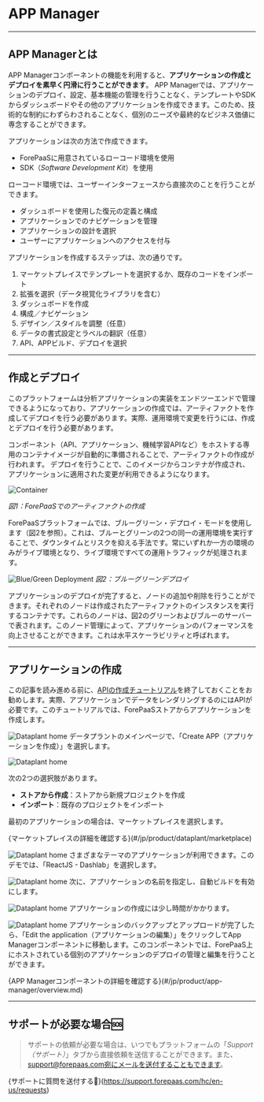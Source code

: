 # APP Manager

---

## APP Managerとは

APP Managerコンポーネントの機能を利用すると、**アプリケーションの作成とデプロイを素早く円滑に行うことができます**。
APP Managerでは、アプリケーションのデプロイ、設定、基本機能の管理を行うことなく、テンプレートやSDKからダッシュボードやその他のアプリケーションを作成できます。このため、技術的な制約にわずらわされることなく、個別のニーズや最終的なビジネス価値に専念することができます。

アプリケーションは次の方法で作成できます。
- ForePaaSに用意されているローコード環境を使用
- SDK（*Software Development Kit*）を使用

ローコード環境では、ユーザーインターフェースから直接次のことを行うことができます。
- ダッシュボードを使用した復元の定義と構成
- アプリケーションでのナビゲーションを管理
- アプリケーションの設計を選択
- ユーザーにアプリケーションへのアクセスを付与

アプリケーションを作成するステップは、次の通りです。
1. マーケットプレイスでテンプレートを選択するか、既存のコードをインポート
2. 拡張を選択（データ視覚化ライブラリを含む）
3. ダッシュボードを作成
4. 構成／ナビゲーション
5. デザイン／スタイルを調整（任意）
6. データの書式設定とラベルの翻訳（任意）
7. API、APPビルド、デプロイを選択

---

## 作成とデプロイ

このプラットフォームは分析アプリケーションの実装をエンドツーエンドで管理できるようになっており、アプリケーションの作成では、アーティファクトを作成してデプロイを行う必要があります。実際、運用環境で変更を行うには、作成とデプロイを行う必要があります。

コンポーネント（API、アプリケーション、機械学習APIなど）をホストする専用のコンテナイメージが自動的に準備されることで、アーティファクトの作成が行われます。 デプロイを行うことで、このイメージからコンテナが作成され、アプリケーションに適用された変更が利用できるようになります。

![Container](picts/app-container.png)
 
*図1：ForePaaSでのアーティファクトの作成*

ForePaaSプラットフォームでは、ブルーグリーン・デプロイ・モードを使用します（図2を参照）。これは、ブルーとグリーンの2つの同一の運用環境を実行することで、ダウンタイムとリスクを抑える手法です。常にいずれか一方の環境のみがライブ環境となり、ライブ環境ですべての運用トラフィックが処理されます。 

![Blue/Green Deployment](picts/blue.png) 
*図2：ブルーグリーンデプロイ*

アプリケーションのデプロイが完了すると、ノードの追加や削除を行うことができます。それぞれのノードは作成されたアーティファクトのインスタンスを実行するコンテナです。これらのノードは、図2のグリーンおよびブルーのサーバーで表されます。このノード管理によって、アプリケーションのパフォーマンスを向上させることができます。これは水平スケーラビリティと呼ばれます。

---

## アプリケーションの作成

この記事を読み進める前に、[APIの作成チュートリアル](jp/tutorials/api-manager/my-first-api)を終了しておくことをお勧めします。実際、アプリケーションでデータをレンダリングするのにはAPIが必要です。このチュートリアルでは、ForePaaSストアからアプリケーションを作成します。

![Dataplant home](picts/app_interface.png)
データプラントのメインページで、「Create APP（アプリケーションを作成）」を選択します。

![Dataplant home](picts/app_create.PNG)

次の2つの選択肢があります。
* __ストアから作成__：ストアから新規プロジェクトを作成
* __インポート__：既存のプロジェクトをインポート

最初のアプリケーションの場合は、マーケットプレイスを選択します。

{マーケットプレイスの詳細を確認する}(#/jp/product/dataplant/marketplace)

![Dataplant home](picts/app_store.PNG)
さまざまなテーマのアプリケーションが利用できます。このデモでは、「ReactJS - Dashlab」を選択します。

![Dataplant home](picts/app_settings.PNG)
次に、アプリケーションの名前を指定し、自動ビルドを有効にします。

![Dataplant home](picts/app_building.PNG)
アプリケーションの作成には少し時間がかかります。

![Dataplant home](picts/app_available.PNG)
アプリケーションのバックアップとアップロードが完了したら、「Edit the application（アプリケーションの編集）」をクリックしてApp Managerコンポーネントに移動します。このコンポーネントでは、ForePaaS上にホストされている個別のアプリケーションのデプロイの管理と編集を行うことができます。

{APP Managerコンポーネントの詳細を確認する}(#/jp/product/app-manager/overview.md)

---

##  サポートが必要な場合🆘

> サポートの依頼が必要な場合は、いつでもプラットフォームの「*Support（サポート）*」タブから直接依頼を送信することができます。また、support@forepaas.com宛にメールを送付することもできます。

{サポートに質問を送付する🤔}(https://support.forepaas.com/hc/en-us/requests)
